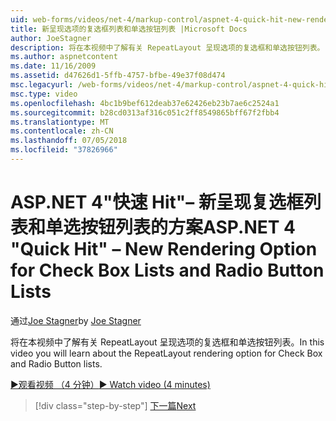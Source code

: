 ```yaml
---
uid: web-forms/videos/net-4/markup-control/aspnet-4-quick-hit-new-rendering-option-for-check-box-lists-and-radio-button-lists
title: 新呈现选项的复选框列表和单选按钮列表 |Microsoft Docs
author: JoeStagner
description: 将在本视频中了解有关 RepeatLayout 呈现选项的复选框和单选按钮列表。
ms.author: aspnetcontent
ms.date: 11/16/2009
ms.assetid: d47626d1-5ffb-4757-bfbe-49e37f08d474
msc.legacyurl: /web-forms/videos/net-4/markup-control/aspnet-4-quick-hit-new-rendering-option-for-check-box-lists-and-radio-button-lists
msc.type: video
ms.openlocfilehash: 4bc1b9bef612deab37e62426eb23b7ae6c2524a1
ms.sourcegitcommit: b28cd0313af316c051c2ff8549865bff67f2fbb4
ms.translationtype: MT
ms.contentlocale: zh-CN
ms.lasthandoff: 07/05/2018
ms.locfileid: "37826966"
---
```

<a name="aspnet-4-quick-hit--new-rendering-option-for-check-box-lists-and-radio-button-lists"></a><span data-ttu-id="fa697-103">ASP.NET 4"快速 Hit"– 新呈现复选框列表和单选按钮列表的方案</span><span class="sxs-lookup"><span data-stu-id="fa697-103">ASP.NET 4 "Quick Hit" – New Rendering Option for Check Box Lists and Radio Button Lists</span></span>
====================
<span data-ttu-id="fa697-104">通过[Joe Stagner](https://github.com/JoeStagner)</span><span class="sxs-lookup"><span data-stu-id="fa697-104">by [Joe Stagner](https://github.com/JoeStagner)</span></span>

<span data-ttu-id="fa697-105">将在本视频中了解有关 RepeatLayout 呈现选项的复选框和单选按钮列表。</span><span class="sxs-lookup"><span data-stu-id="fa697-105">In this video you will learn about the RepeatLayout rendering option for Check Box and Radio Button lists.</span></span> 

[<span data-ttu-id="fa697-106">&#9654;观看视频 （4 分钟）</span><span class="sxs-lookup"><span data-stu-id="fa697-106">&#9654; Watch video (4 minutes)</span></span>](https://channel9.msdn.com/Blogs/ASP-NET-Site-Videos/aspnet-4-quick-hit-new-rendering-option-for-check-box-lists-and-radio-button-lists)

> [!div class="step-by-step"]
> [<span data-ttu-id="fa697-107">下一篇</span><span class="sxs-lookup"><span data-stu-id="fa697-107">Next</span></span>](aspnet-4-quick-hit-table-free-templated-controls.md)

